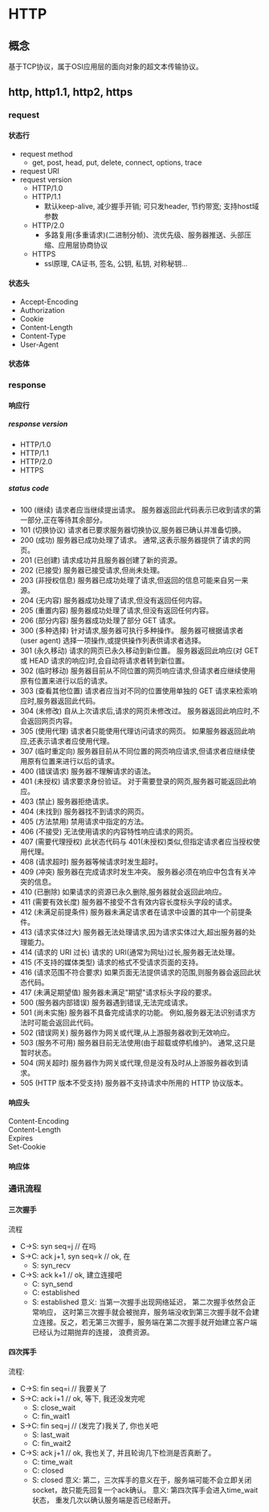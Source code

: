 # HTTP

## 概念
基于TCP协议，属于OSI应用层的面向对象的超文本传输协议。

## http, http1.1, http2, https
### request
#### 状态行
- request method
    - get, post, head, put, delete, connect, options, trace
- request URI
- request version
    - HTTP/1.0
    - HTTP/1.1
        - 默认keep-alive, 减少握手开销; 可只发header, 节约带宽; 支持host域参数
    - HTTP/2.0
        - 多路复用(多重请求)(二进制分帧)、流优先级、服务器推送、头部压缩、应用层协商协议
    - HTTPS
        - ssl原理, CA证书, 签名, 公钥, 私钥, 对称秘钥...
#### 状态头
- Accept-Encoding
- Authorization
- Cookie
- Content-Length
- Content-Type
- User-Agent
#### 状态体

### response
#### 响应行
##### response version
- HTTP/1.0
- HTTP/1.1
- HTTP/2.0
- HTTPS
##### status code
- 100   (继续) 请求者应当继续提出请求。 服务器返回此代码表示已收到请求的第一部分,正在等待其余部分。    
- 101   (切换协议) 请求者已要求服务器切换协议,服务器已确认并准备切换。
- 200   (成功)  服务器已成功处理了请求。 通常,这表示服务器提供了请求的网页。   
- 201   (已创建)  请求成功并且服务器创建了新的资源。   
- 202   (已接受)  服务器已接受请求,但尚未处理。   
- 203   (非授权信息)  服务器已成功处理了请求,但返回的信息可能来自另一来源。   
- 204   (无内容)  服务器成功处理了请求,但没有返回任何内容。   
- 205   (重置内容) 服务器成功处理了请求,但没有返回任何内容。  
- 206   (部分内容)  服务器成功处理了部分 GET 请求。   
- 300   (多种选择)  针对请求,服务器可执行多种操作。 服务器可根据请求者 (user agent) 选择一项操作,或提供操作列表供请求者选择。   
- 301   (永久移动)  请求的网页已永久移动到新位置。 服务器返回此响应(对 GET 或 HEAD 请求的响应)时,会自动将请求者转到新位置。  
- 302   (临时移动)  服务器目前从不同位置的网页响应请求,但请求者应继续使用原有位置来进行以后的请求。  
- 303   (查看其他位置) 请求者应当对不同的位置使用单独的 GET 请求来检索响应时,服务器返回此代码。  
- 304   (未修改) 自从上次请求后,请求的网页未修改过。 服务器返回此响应时,不会返回网页内容。   
- 305   (使用代理) 请求者只能使用代理访问请求的网页。 如果服务器返回此响应,还表示请求者应使用代理。   
- 307   (临时重定向)  服务器目前从不同位置的网页响应请求,但请求者应继续使用原有位置来进行以后的请求。
- 400   (错误请求) 服务器不理解请求的语法。   
- 401   (未授权) 请求要求身份验证。 对于需要登录的网页,服务器可能返回此响应。   
- 403   (禁止) 服务器拒绝请求。  
- 404   (未找到) 服务器找不到请求的网页。  
- 405   (方法禁用) 禁用请求中指定的方法。   
- 406   (不接受) 无法使用请求的内容特性响应请求的网页。   
- 407   (需要代理授权) 此状态代码与 401(未授权)类似,但指定请求者应当授权使用代理。  
- 408   (请求超时)  服务器等候请求时发生超时。   
- 409   (冲突)  服务器在完成请求时发生冲突。 服务器必须在响应中包含有关冲突的信息。   
- 410   (已删除)  如果请求的资源已永久删除,服务器就会返回此响应。   
- 411   (需要有效长度) 服务器不接受不含有效内容长度标头字段的请求。   
- 412   (未满足前提条件) 服务器未满足请求者在请求中设置的其中一个前提条件。   
- 413   (请求实体过大) 服务器无法处理请求,因为请求实体过大,超出服务器的处理能力。   
- 414   (请求的 URI 过长) 请求的 URI(通常为网址)过长,服务器无法处理。   
- 415   (不支持的媒体类型) 请求的格式不受请求页面的支持。   
- 416   (请求范围不符合要求) 如果页面无法提供请求的范围,则服务器会返回此状态代码。   
- 417   (未满足期望值) 服务器未满足"期望"请求标头字段的要求。   
- 500   (服务器内部错误)  服务器遇到错误,无法完成请求。   
- 501   (尚未实施) 服务器不具备完成请求的功能。 例如,服务器无法识别请求方法时可能会返回此代码。   
- 502   (错误网关) 服务器作为网关或代理,从上游服务器收到无效响应。   
- 503   (服务不可用) 服务器目前无法使用(由于超载或停机维护)。 通常,这只是暂时状态。   
- 504   (网关超时)  服务器作为网关或代理,但是没有及时从上游服务器收到请求。   
- 505   (HTTP 版本不受支持) 服务器不支持请求中所用的 HTTP 协议版本。  
#### 响应头
Content-Encoding  
Content-Length  
Expires  
Set-Cookie  

#### 响应体  

### 通讯流程
#### 三次握手
流程
- C->S: syn seq=j // 在吗
- S->C: ack j+1, syn seq=k // ok, 在
    - S: syn_recv
- C->S: ack k+1 // ok, 建立连接吧
    - C: syn_send
    - C: established
    - S: established
意义: 当第一次握手出现网络延迟， 第二次握手依然会正常响应， 这时第三次握手就会被抛弃，服务端没收到第三次握手就不会建立连接。反之，若无第三次握手，服务端在第二次握手就开始建立客户端已经认为过期抛弃的连接， 浪费资源。

#### 四次挥手
流程:
- C->S: fin seq=i // 我要关了
- S->C: ack i+1 // ok, 等下, 我还没发完呢
    - S: close_wait
    - C: fin_wait1
- S->C: fin seq=j // (发完了)我关了, 你也关吧
    - S: last_wait
    - C: fin_wait2
- C->S: ack j+1 // ok, 我也关了, 并且轮询几下检测是否真断了。
    - C: time_wait
    - C: closed
    - S: closed
意义: 第二，三次挥手的意义在于，服务端可能不会立即关闭socket，故只能先回复一个ack确认。
意义: 第四次挥手会进入time_wait状态， 重发几次以确认服务端是否已经断开。

